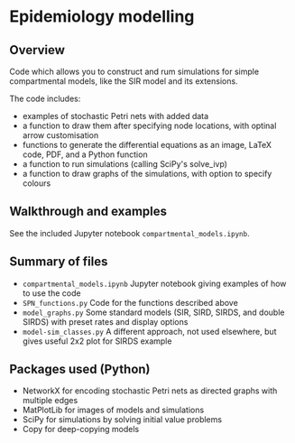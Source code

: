 # Epidemiology modelling

## Overview

Code which allows you to construct and rum simulations for simple compartmental models, like the SIR model and its extensions.

The code includes:
 - examples of stochastic Petri nets with added data
 - a function to draw them after specifying node locations, with optinal arrow customisation
 - functions to generate the differential equations as an image, LaTeX code, PDF, and a Python function
 - a function to run simulations (calling SciPy's solve_ivp)
 - a function to draw graphs of the simulations, with option to specify colours

## Walkthrough and examples

See the included Jupyter notebook `compartmental_models.ipynb`.

## Summary of files

 - `compartmental_models.ipynb` Jupyter notebook giving examples of how to use the code
 - `SPN_functions.py` Code for the functions described above
 - `model_graphs.py` Some standard models (SIR, SIRD, SIRDS, and double SIRDS) with preset rates and display options
 - `model-sim_classes.py` A different approach, not used elsewhere, but gives useful 2x2 plot for SIRDS example

## Packages used (Python)

 - NetworkX for encoding stochastic Petri nets as directed graphs with multiple edges
 - MatPlotLib for images of models and simulations
 - SciPy for simulations by solving initial value problems
 - Copy for deep-copying models
